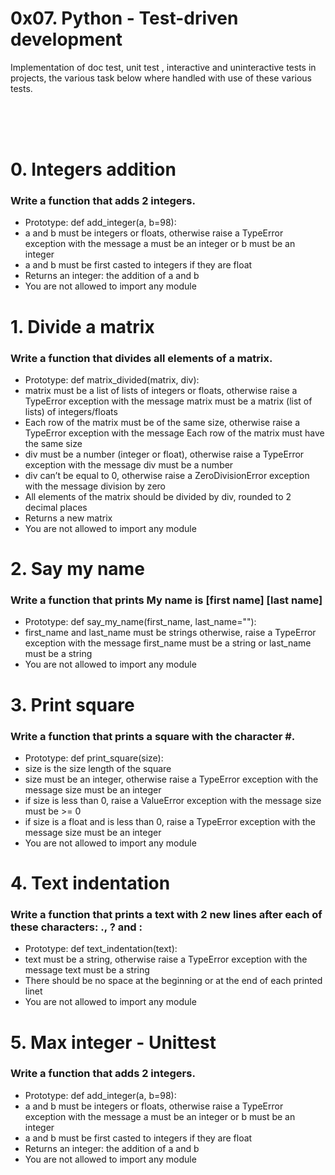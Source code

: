# 0x07. Python - Test-driven development

Implementation of doc test, unit test , interactive and uninteractive tests in projects, the various task below where handled with use of these various tests.

<br>
<br>
<br>

<!-- task 0-->
<div>
<h1> 0. Integers addition </h1>
<div>
<h3>Write a function that adds 2 integers.</h3>

<ul>
<li>Prototype: def add_integer(a, b=98):</li>
<li>a and b must be integers or floats, otherwise raise a TypeError exception with the message a must be an integer or b must be an integer</li>
<li>a and b must be first casted to integers if they are float</li>
<li>Returns an integer: the addition of a and b</li>
<li>You are not allowed to import any module</li>
</ul>

</div>
</div>

<!-- task 1-->
<div>
<h1> 1. Divide a matrix </h1>
<div>
<h3>Write a function that divides all elements of a matrix.</h3>

<ul>
<li>Prototype: def matrix_divided(matrix, div):</li>
<li>matrix must be a list of lists of integers or floats, otherwise raise a TypeError exception with the message matrix must be a matrix (list of lists) of integers/floats</li>
<li>Each row of the matrix must be of the same size, otherwise raise a TypeError exception with the message Each row of the matrix must have the same size</li>
<li>div must be a number (integer or float), otherwise raise a TypeError exception with the message div must be a number</li>
<li>div can’t be equal to 0, otherwise raise a ZeroDivisionError exception with the message division by zero</li>
<li>All elements of the matrix should be divided by div, rounded to 2 decimal places</li>
<li>Returns a new matrix</li>
<li>You are not allowed to import any module</li>
</ul>

</div>
</div>


<!-- task 2-->
<div>
<h1> 2. Say my name </h1>
<div>
<h3>Write a function that prints My name is [first name] [last name]</h3>

<ul>
<li>Prototype: def say_my_name(first_name, last_name=""):</li>
<li>first_name and last_name must be strings otherwise, raise a TypeError exception with the message first_name must be a string or last_name must be a string</li>
<li>You are not allowed to import any module</li>
</ul>

</div>
</div>

<!-- task 3-->
<div>
<h1> 3. Print square </h1>
<div>
<h3>Write a function that prints a square with the character #.</h3>

<ul>
<li>Prototype: def print_square(size):</li>

<li>size is the size length of the square</li>

<li>size must be an integer, otherwise raise a TypeError exception with the message size must be an integer</li>

<li>if size is less than 0, raise a ValueError exception with the message size must be >= 0</li>

<li>if size is a float and is less than 0, raise a TypeError exception with the message size must be an integer</li>

<li> You are not allowed to import any module </li>
</ul>

</div>
</div>


<!-- task 4-->
<div>
<h1> 4. Text indentation </h1>
<div>
<h3>Write a function that prints a text with 2 new lines after each of these characters: ., ? and :</h3>

<ul>
<li>Prototype: def text_indentation(text):</li>

<li>text must be a string, otherwise raise a TypeError exception with the message text must be a string</li>

<li>There should be no space at the beginning or at the end of each printed linet</li>

<li>You are not allowed to import any module</li>

</ul>

</div>
</div>


<!-- task 5-->
<div>
<h1> 5. Max integer - Unittest </h1>
<div>
<h3>Write a function that adds 2 integers.</h3>

<ul>
<li>Prototype: def add_integer(a, b=98):</li>
<li>a and b must be integers or floats, otherwise raise a TypeError exception with the message a must be an integer or b must be an integer</li>
<li>a and b must be first casted to integers if they are float</li>
<li>Returns an integer: the addition of a and b</li>
<li>You are not allowed to import any module</li>
</ul>

</div>
</div>